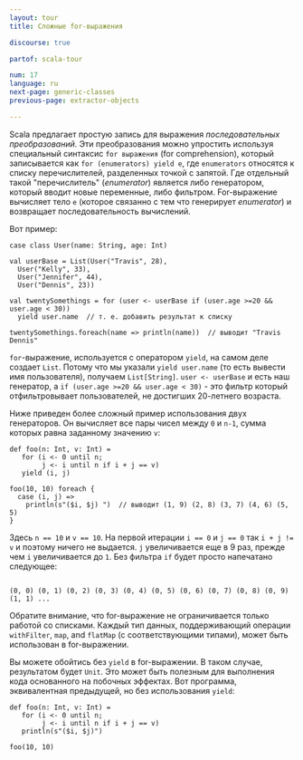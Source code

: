 ```yaml
---
layout: tour
title: Сложные for-выражения

discourse: true

partof: scala-tour

num: 17
language: ru
next-page: generic-classes
previous-page: extractor-objects

---
```


Scala предлагает простую запись для выражения *последовательных преобразований*. Эти преобразования можно упростить используя специальный синтаксис `for выражения` (for comprehension), который записывается как `for (enumerators) yield e`, где `enumerators` относятся к списку перечислителей, разделенных точкой с запятой. Где отдельный такой "перечислитель" (*enumerator*) является либо генератором, который вводит новые переменные, либо фильтром. For-выражение вычисляет тело `e` (которое связанно с тем что генерирует *enumerator*) и возвращает последовательность вычислений.

Вот пример:

```tut
case class User(name: String, age: Int)

val userBase = List(User("Travis", 28),
  User("Kelly", 33),
  User("Jennifer", 44),
  User("Dennis", 23))

val twentySomethings = for (user <- userBase if (user.age >=20 && user.age < 30))
  yield user.name  // т. е. добавить результат к списку 

twentySomethings.foreach(name => println(name))  // выводит "Travis Dennis"
```
 `for`-выражение, используется с оператором `yield`, на самом деле создает `List`. Потому что мы указали `yield user.name` (то есть вывести имя пользователя), получаем `List[String]`. `user <- userBase` и есть наш генератор, а `if (user.age >=20 && user.age < 30)` - это фильтр который отфильтровывает пользователей, не достигших 20-летнего возраста.

Ниже приведен более сложный пример использования двух генераторов. Он вычисляет все пары чисел между `0` и `n-1`, сумма которых равна заданному значению `v`:

```tut
def foo(n: Int, v: Int) =
   for (i <- 0 until n;
        j <- i until n if i + j == v)
   yield (i, j)

foo(10, 10) foreach {
  case (i, j) =>
    println(s"($i, $j) ")  // выводит (1, 9) (2, 8) (3, 7) (4, 6) (5, 5)
}

```
Здесь `n == 10` и `v == 10`. На первой итерации `i == 0` и `j == 0` так `i + j != v` и поэтому ничего не выдается. `j` увеличивается еще в 9 раз, прежде чем `i` увеличивается до `1`. Без фильтра `if` будет просто напечатано следующее:
```

(0, 0) (0, 1) (0, 2) (0, 3) (0, 4) (0, 5) (0, 6) (0, 7) (0, 8) (0, 9) (1, 1) ...
```

Обратите внимание, что for-выражение не ограничивается только работой со списками. Каждый тип данных, поддерживающий операции `withFilter`, `map`, and `flatMap` (с соответствующими типами), может быть использован в for-выражении.

Вы можете обойтись без `yield` в for-выражении. В таком случае, результатом будет `Unit`. Это может быть полезным для выполнения кода основанного на побочных эффектах. Вот программа, эквивалентная предыдущей, но без использования `yield`:

```tut
def foo(n: Int, v: Int) =
   for (i <- 0 until n;
        j <- i until n if i + j == v)
   println(s"($i, $j)")

foo(10, 10)
```
